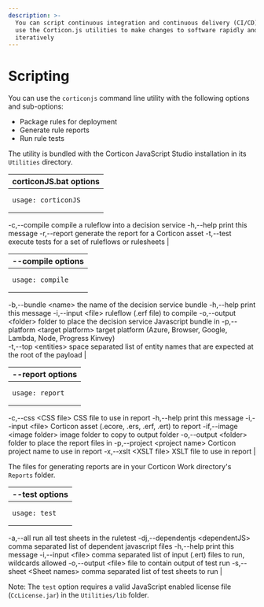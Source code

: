 ```yaml
---
description: >-
  You can script continuous integration and continuous delivery (CI/CD) when you
  use the Corticon.js utilities to make changes to software rapidly and
  iteratively
---
```


# Scripting

You can use the `corticonjs` command line utility with the following options and sub-options:

* Package rules for deployment
* Generate rule reports
* Run rule tests

The utility is bundled with the Corticon JavaScript Studio installation in its `Utilities` directory.

| corticonJS.bat options                                                                                                                                                                                                                                                                                  |
| ------------------------------------------------------------------------------------------------------------------------------------------------------------------------------------------------------------------------------------------------------------------------------------------------------- |
| <pre><code>usage: corticonJS
-c,--compile             compile a ruleflow into a decision service
-h,--help                print this message
-r,--report              generate the report for a Corticon asset
-t,--test                execute tests for a set of ruleflows or rulesheets</code></pre> |

| --compile options                                                                                                                                                                                                                                                                                                                                                                                                                                                                                                                             |
| --------------------------------------------------------------------------------------------------------------------------------------------------------------------------------------------------------------------------------------------------------------------------------------------------------------------------------------------------------------------------------------------------------------------------------------------------------------------------------------------------------------------------------------------- |
| <pre><code>usage: compile
-b,--bundle &#x3C;name>     the name of the decision service bundle
-h,--help              print this message
-i,--input &#x3C;file>      ruleflow (.erf file) to compile
-o,--output &#x3C;folder>   folder to place the decision service Javascript bundle in
-p,--platform &#x3C;target platform> target platform (Azure, Browser, Google, Lambda, 
					Node, Progress Kinvey)	
-t,--top &#x3C;entities>   space separated list of entity names 
					that are expected at the root of the payload</code></pre> |

| --report options                                                                                                                                                                                                                                                                                                                                                                                                                                                                                                     |
| -------------------------------------------------------------------------------------------------------------------------------------------------------------------------------------------------------------------------------------------------------------------------------------------------------------------------------------------------------------------------------------------------------------------------------------------------------------------------------------------------------------------- |
| <pre><code>usage: report
-c,--css &#x3C;CSS file>         CSS file to use in report
-h,--help                   print this message
-i,--input &#x3C;file>           Corticon asset (.ecore, .ers, .erf, .ert) to report
-if,--image &#x3C;image folder>  image folder to copy to output folder
-o,--output &#x3C;folder>        folder to place the report files in
-p,--project &#x3C;project name> Corticon project name to use in report
-x,--xslt &#x3C;XSLT file>       XSLT file to use in report</code></pre> |

The files for generating reports are in your Corticon Work directory's `Reports` folder.

| --test options                                                                                                                                                                                                                                                                                                                                                                                                                                                                                                                                                             |
| -------------------------------------------------------------------------------------------------------------------------------------------------------------------------------------------------------------------------------------------------------------------------------------------------------------------------------------------------------------------------------------------------------------------------------------------------------------------------------------------------------------------------------------------------------------------------- |
| <pre><code>usage: test
-a,--all                          run all test sheets in the ruletest
-dj,--dependentjs &#x3C;dependentJS>   comma separated list of dependent javascript files
-h,--help                         print this message
-i,--input &#x3C;file>                 comma separated list of input (.ert) files to run, 
                                         wildcards allowed
-o,--output &#x3C;file>                file to contain output of test run
-s,--sheet &#x3C;Sheet names>          comma separated list of test sheets to run</code></pre> |

Note: The `test` option requires a valid JavaScript enabled license file (`CcLicense.jar`) in the `Utilities/lib` folder.
